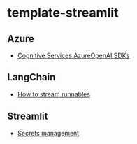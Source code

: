 # template-streamlit

## Azure

- [Cognitive Services AzureOpenAI SDKs](https://github.com/Azure/azure-rest-api-specs/tree/main/specification/cognitiveservices/data-plane/AzureOpenAI/inference)

## LangChain

- [How to stream runnables](https://python.langchain.com/docs/how_to/streaming/)

## Streamlit

- [Secrets management](https://docs.streamlit.io/develop/concepts/connections/secrets-management)
